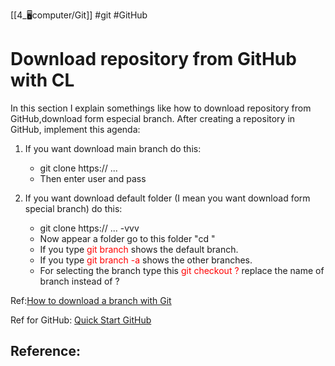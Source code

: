 

[[4_🖥computer/Git]]
#git #GitHub 

# Download repository from GitHub with CL
In this section I explain somethings like how to download repository from GitHub,download form especial branch. After creating a repository in GitHub, implement this agenda:

1. If you want download main branch do this:
	- git clone https:// ... 
	- Then enter user and pass
	
2. If you want download default folder (I mean you want download form special branch) do this:
	- git clone https:// ... -vvv
	- Now appear a folder go to this folder "cd "
	- If you type <font color="red">git branch</font> shows the default branch.
	- If you type <font color="red">git branch -a</font> shows the other branches.
	- For selecting the branch type this  <font color="red">git checkout ?</font> replace the name of branch instead of ?

Ref:[How to download a branch with Git](https://www.youtube.com/watch?v=_cFI6AQnPnM)




Ref for GitHub:
[Quick Start GitHub](https://docs.github.com/en/get-started/quickstart/hello-world)



## Reference: